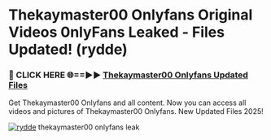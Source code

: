 # Thekaymaster00 Onlyfans Original Videos 0nlyFans Leaked - Files Updated! (rydde)

<h3>🔴 CLICK HERE 🌐==►► <a href="https://tinyurl.com/x26r9saj" rel="nofollow">Thekaymaster00 Onlyfans Updated Files</a></h3>

Get Thekaymaster00 Onlyfans and all content. Now you can access all videos and pictures of Thekaymaster00 Onlyfans. New Updated Files 2025!

[![rydde](https://i.imgur.com/LkgZPqh.gif)](https://tinyurl.com/x26r9saj)
thekaymaster00 onlyfans leak